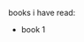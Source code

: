 
<div id="website-bookclub">
<script type="text/javascript" src="https://isak.me/onionring/onionring-variables.js"></script>
<script type="text/javascript" src="https://isak.me/onionring/onionring-widget.js"></script>
</div>

books i have read:

- book 1

